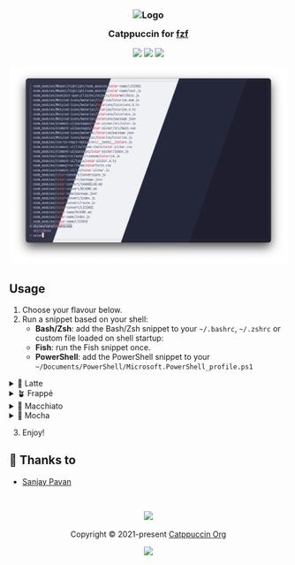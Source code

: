 <h3 align="center">
	<img src="https://raw.githubusercontent.com/catppuccin/catppuccin/main/assets/logos/exports/1544x1544_circle.png" width="100" alt="Logo"/><br/>
	<img src="https://raw.githubusercontent.com/catppuccin/catppuccin/main/assets/misc/transparent.png" height="30" width="0px"/>
	Catppuccin for <a href="https://github.com/junegunn/fzf">fzf</a>
	<img src="https://raw.githubusercontent.com/catppuccin/catppuccin/main/assets/misc/transparent.png" height="30" width="0px"/>
</h3>

<p align="center">
    <a href="https://github.com/catppuccin/fzf/stargazers"><img src="https://img.shields.io/github/stars/catppuccin/fzf?colorA=363a4f&colorB=b7bdf8&style=for-the-badge"></a>
    <a href="https://github.com/catppuccin/fzf/issues"><img src="https://img.shields.io/github/issues/catppuccin/fzf?colorA=363a4f&colorB=f5a97f&style=for-the-badge"></a>
    <a href="https://github.com/catppuccin/fzf/contributors"><img src="https://img.shields.io/github/contributors/catppuccin/fzf?colorA=363a4f&colorB=a6da95&style=for-the-badge"></a>
</p>

<p align="center">
		<img src="./assets/preview.webp" />
</p>

## Usage

1. Choose your flavour below.
2. Run a snippet based on your shell:
    - **Bash/Zsh**: add the Bash/Zsh snippet to your `~/.bashrc`, `~/.zshrc` or custom file loaded on shell startup:
    - **Fish**: run the Fish snippet once.
    - **PowerShell**: add the PowerShell snippet to your `~/Documents/PowerShell/Microsoft.PowerShell_profile.ps1`

<details>
<summary>🌻 Latte</summary>

Bash/Zsh:
```sh
export FZF_DEFAULT_OPTS=" \
--color=bg+:#ccd0da,bg:#eff1f5,spinner:#dc8a78,hl:#d20f39 \
--color=fg:#4c4f69,header:#d20f39,info:#8839ef,pointer:#dc8a78 \
--color=marker:#dc8a78,fg+:#4c4f69,prompt:#8839ef,hl+:#d20f39"
```

Fish:
```sh
set -Ux FZF_DEFAULT_OPTS "\
--color=bg+:#ccd0da,bg:#eff1f5,spinner:#dc8a78,hl:#d20f39 \
--color=fg:#4c4f69,header:#d20f39,info:#8839ef,pointer:#dc8a78 \
--color=marker:#dc8a78,fg+:#4c4f69,prompt:#8839ef,hl+:#d20f39"
```

PowerShell:
```powershell
$ENV:FZF_DEFAULT_OPTS=@"
--color=bg+:#ccd0da,bg:#eff1f5,spinner:#dc8a78,hl:#d20f39
--color=fg:#4c4f69,header:#d20f39,info:#8839ef,pointer:#dc8a78
--color=marker:#dc8a78,fg+:#4c4f69,prompt:#8839ef,hl+:#d20f39
"@
```

<img src="assets/latte.webp"/>

</details>

<details>
<summary>🪴 Frappé</summary>

Bash/Zsh:
```sh
export FZF_DEFAULT_OPTS=" \
--color=bg+:#414559,bg:#303446,spinner:#f2d5cf,hl:#e78284 \
--color=fg:#c6d0f5,header:#e78284,info:#ca9ee6,pointer:#f2d5cf \
--color=marker:#f2d5cf,fg+:#c6d0f5,prompt:#ca9ee6,hl+:#e78284"
```

Fish:
```sh
set -Ux FZF_DEFAULT_OPTS "\
--color=bg+:#414559,bg:#303446,spinner:#f2d5cf,hl:#e78284 \
--color=fg:#c6d0f5,header:#e78284,info:#ca9ee6,pointer:#f2d5cf \
--color=marker:#f2d5cf,fg+:#c6d0f5,prompt:#ca9ee6,hl+:#e78284"
```

PowerShell:
```powershell
$ENV:FZF_DEFAULT_OPTS=@"
--color=bg+:#414559,bg:#303446,spinner:#f2d5cf,hl:#e78284
--color=fg:#c6d0f5,header:#e78284,info:#ca9ee6,pointer:#f2d5cf
--color=marker:#f2d5cf,fg+:#c6d0f5,prompt:#ca9ee6,hl+:#e78284
"@
```

<img src="assets/frappe.webp"/>

</details>

<details>
<summary>🌺 Macchiato</summary>

Bash/Zsh:
```sh
export FZF_DEFAULT_OPTS=" \
--color=bg+:#363a4f,bg:#24273a,spinner:#f4dbd6,hl:#ed8796 \
--color=fg:#cad3f5,header:#ed8796,info:#c6a0f6,pointer:#f4dbd6 \
--color=marker:#f4dbd6,fg+:#cad3f5,prompt:#c6a0f6,hl+:#ed8796"
```

Fish:
```sh
set -Ux FZF_DEFAULT_OPTS "\
--color=bg+:#363a4f,bg:#24273a,spinner:#f4dbd6,hl:#ed8796 \
--color=fg:#cad3f5,header:#ed8796,info:#c6a0f6,pointer:#f4dbd6 \
--color=marker:#f4dbd6,fg+:#cad3f5,prompt:#c6a0f6,hl+:#ed8796"
```

PowerShell:
```powershell
$ENV:FZF_DEFAULT_OPTS=@"
--color=bg+:#363a4f,bg:#24273a,spinner:#f4dbd6,hl:#ed8796
--color=fg:#cad3f5,header:#ed8796,info:#c6a0f6,pointer:#f4dbd6
--color=marker:#f4dbd6,fg+:#cad3f5,prompt:#c6a0f6,hl+:#ed8796
"@
```

<img src="assets/macchiato.webp"/>

</details>

<details>
<summary>🌿 Mocha</summary>

Bash/Zsh:
```sh
export FZF_DEFAULT_OPTS=" \
--color=bg+:#313244,bg:#1e1e2e,spinner:#f5e0dc,hl:#f38ba8 \
--color=fg:#cdd6f4,header:#f38ba8,info:#cba6f7,pointer:#f5e0dc \
--color=marker:#f5e0dc,fg+:#cdd6f4,prompt:#cba6f7,hl+:#f38ba8"
```

Fish:
```sh
set -Ux FZF_DEFAULT_OPTS "\
--color=bg+:#313244,bg:#1e1e2e,spinner:#f5e0dc,hl:#f38ba8 \
--color=fg:#cdd6f4,header:#f38ba8,info:#cba6f7,pointer:#f5e0dc \
--color=marker:#f5e0dc,fg+:#cdd6f4,prompt:#cba6f7,hl+:#f38ba8"
```

PowerShell:
```powershell
$ENV:FZF_DEFAULT_OPTS=@"
--color=bg+:#313244,bg:#1e1e2e,spinner:#f5e0dc,hl:#f38ba8
--color=fg:#cdd6f4,header:#f38ba8,info:#cba6f7,pointer:#f5e0dc
--color=marker:#f5e0dc,fg+:#cdd6f4,prompt:#cba6f7,hl+:#f38ba8
"@
```

<img src="assets/mocha.webp"/>

</details>

3. Enjoy!

## 💝 Thanks to

- [Sanjay Pavan](https://github.com/WitherCubes)

&nbsp;

<p align="center"><img src="https://raw.githubusercontent.com/catppuccin/catppuccin/main/assets/footers/gray0_ctp_on_line.svg?sanitize=true" /></p>
<p align="center">Copyright &copy; 2021-present <a href="https://github.com/catppuccin" target="_blank">Catppuccin Org</a>
<p align="center"><a href="https://github.com/catppuccin/catppuccin/blob/main/LICENSE"><img src="https://img.shields.io/static/v1.svg?style=for-the-badge&label=License&message=MIT&logoColor=d9e0ee&colorA=363a4f&colorB=b7bdf8"/></a></p>
